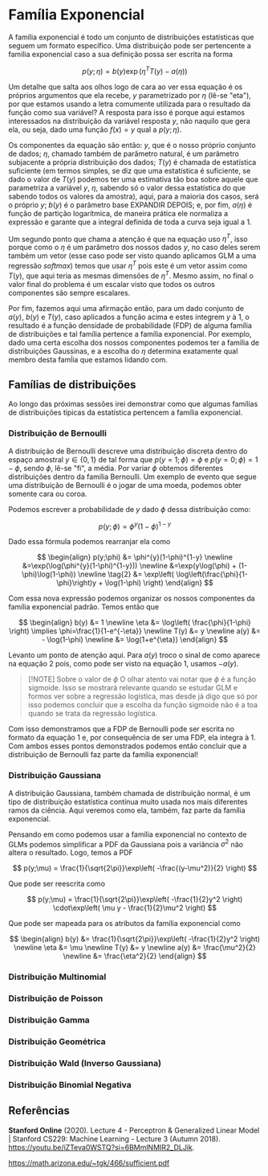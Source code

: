 # Família Exponencial

A família exponencial é todo um conjunto de distribuições estatísticas que seguem um formato específico. Uma distribuição pode ser pertencente a família exponencial caso a sua definição possa ser escrita na forma

$$
\tag{1}
p(y;\eta) = b(y)\exp(\eta^T T(y) - a(\eta))
$$

Um detalhe que salta aos olhos logo de cara ao ver essa equação é os próprios argumentos que ela recebe, $y$ parametrizado por $\eta$ (lê-se "eta"), por que estamos usando a letra comumente utilizada para o resultado da função como sua variável? A resposta para isso é porque aqui estamos interessados na distribuição da variável resposta $y$, não naquilo que gera ela, ou seja, dado uma função $f(x)=y$ qual a $p(y;\eta)$.

Os componentes da equação são então: $y$, que é o nosso próprio conjunto de dados; $\eta$, chamado também de parâmetro natural, é um parâmetro subjacente a própria distribuição dos dados; $T(y)$ é chamada de estatística suficiente (em termos simples, se diz que uma estatística é suficiente, se dado o valor de $T(y)$ podemos ter uma estimativa tão boa sobre aquele que parametriza a variável $y$, $\eta$, sabendo só o valor dessa estatística do que sabendo todos os valores da amostra), aqui, para a maioria dos casos, será o próprio $y$; $b(y)$ é o parâmetro base EXPANDIR DEPOIS; e, por fim, $a(\eta)$ é função de partição logarítmica, de maneira prática ele normaliza a expressão e garante que a integral definida de toda a curva seja igual a 1.

Um segundo ponto que chama a atenção é que na equação uso $\eta^T$, isso porque como o $\eta$ é um parâmetro dos nossos dados $y$, no caso deles serem também um vetor (esse caso pode ser visto quando aplicamos GLM a uma regressão *softmax*) temos que usar $\eta^T$ pois este é um vetor assim como $T(y)$, que aqui teria as mesmas dimensões de $\eta^T$. Mesmo assim, no final o valor final do problema é um escalar visto que todos os outros componentes são sempre escalares.

Por fim, fazemos aqui uma afirmação então, para um dado conjunto de $a(y)$, $b(y)$ e $T(y)$, caso aplicados a função acima e estes integrem $y$ à 1, o resultado é a função densidade de probabilidade (FDP) de alguma família de distribuições e tal família pertence a família exponencial. Por exemplo, dado uma certa escolha dos nossos componentes podemos ter a família de distribuições Gaussinas, e a escolha do $\eta$ determina exatamente qual membro desta famĺia que estamos lidando com.

## Famílias de distribuições

Ao longo das próximas sessões irei demonstrar como que algumas famílias de distribuições típicas da estatística pertencem a família exponencial.

### Distribuição de Bernoulli

A distribuição de Bernoulli descreve uma distribuição discreta dentro do espaço amostral $y \in \{0,1\}$ de tal forma que $p(y=1;\phi) = \phi$ e $p(y=0;\phi) = 1-\phi$, sendo $\phi$, lê-se "fi", a média. Por variar $\phi$ obtemos diferentes distribuições dentro da família Bernoulli. Um exemplo de evento que segue uma distribuição de Bernoulli é o jogar de uma moeda, podemos obter somente cara ou coroa.

Podemos escrever a probabilidade de $y$ dado $\phi$ dessa distribuição como:

$$
p(y;\phi) = \phi^{y}(1-\phi)^{1-y}
$$

Dado essa fórmula podemos rearranjar ela como

$$
\begin{align}
p(y;\phi) &= \phi^{y}(1-\phi)^{1-y} \newline
&=\exp(\log(\phi^{y}(1-\phi)^{1-y})) \newline
&=\exp(y\log(\phi) + (1-\phi)\log(1-\phi)) \newline
\tag{2}
&= \exp\left( \log\left(\frac{\phi}{1-\phi}\right)y + \log(1-\phi) \right)
\end{align}
$$

Com essa nova expressão podemos organizar os nossos componentes da família exponencial padrão. Temos então que

$$
\begin{align}
b(y) &= 1 \newline
\eta &= \log\left( \frac{\phi}{1-\phi} \right) \implies \phi=\frac{1}{1-e^{-\eta}} \newline
T(y) &= y \newline
a(y) &= - \log(1-\phi) \newline
&= \log(1+e^{\eta})
\end{align}
$$

Levanto um ponto de atenção aqui. Para $a(y)$ troco o sinal de como aparece na equação $2$ pois, como pode ser visto na equação $1$, usamos $-a(y)$.

> [!NOTE] Sobre o valor de $\phi$
> O olhar atento vai notar que $\phi$ é a função sigmoide. Isso se mostrará relevante quando se estudar GLM e formos ver sobre a regressão logística, mas desde já digo que só por isso podemos concluir que a escolha da função sigmoide não é a toa quando se trata da regressão logística.

Com isso demonstramos que a FDP de Bernoulli pode ser escrita no formato da equação $1$ e, por consequência de ser uma FDP, ela integra à 1. Com ambos esses pontos demonstrados podemos então concluir que a distribuição de Bernoulli faz parte da família exponencial!

### Distribuição Gaussiana

A distribuição Gaussiana, também chamada de distribuição normal, é um tipo de distribuição estatística contínua muito usada nos mais diferentes ramos da ciência. Aqui veremos como ela, também, faz parte da família exponencial.

Pensando em como podemos usar a família exponencial no contexto de GLMs podemos simplificar a PDF da Gaussiana pois a variância $\sigma^2$ não altera o resultado. Logo, temos a PDF

$$
p(y;\mu) = \frac{1}{\sqrt{2\pi}}\exp\left( -\frac{(y-\mu^2)}{2} \right)
$$

Que pode ser reescrita como

$$
p(y;\mu) = \frac{1}{\sqrt{2\pi}}\exp\left( -\frac{1}{2}y^2 \right) \cdot\exp\left( \mu y - \frac{1}{2}\mu^2 \right)
$$

Que pode ser mapeada para os atributos da família exponencial como

$$
\begin{align}
b(y) &= \frac{1}{\sqrt{2\pi}}\exp\left( -\frac{1}{2}y^2 \right) \newline
\eta &= \mu \newline
T(y) &= y \newline
a(y) &= \frac{\mu^2}{2} \newline
&= \frac{\eta^2}{2}
\end{align}
$$

### Distribuição Multinomial

### Distribuição de Poisson

### Distribuição Gamma

### Distribuição Geométrica

### Distribuição Wald (Inverso Gaussiana)

### Distribuição Binomial Negativa

## Referências

**Stanford Online** (2020). Lecture 4 - Perceptron & Generalized Linear Model | Stanford CS229: Machine Learning - Lecture 3 (Autumn 2018). https://youtu.be/iZTeva0WSTQ?si=6BMmlNMIR2_DLJik.

https://math.arizona.edu/~tgk/466/sufficient.pdf
